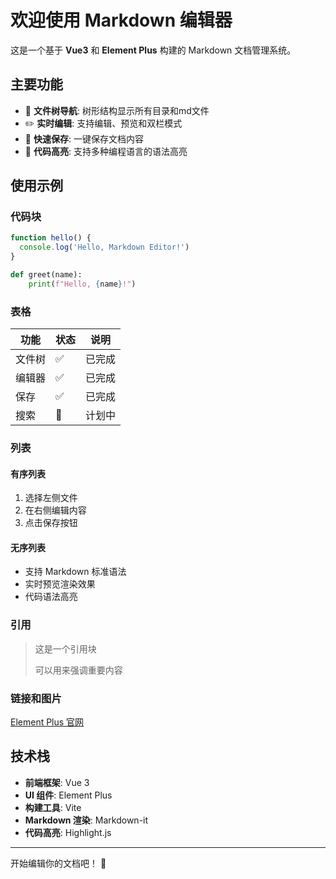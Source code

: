 # 欢迎使用 Markdown 编辑器

这是一个基于 **Vue3** 和 **Element Plus** 构建的 Markdown 文档管理系统。

## 主要功能

- 📁 **文件树导航**: 树形结构显示所有目录和md文件
- ✏️ **实时编辑**: 支持编辑、预览和双栏模式
- 💾 **快速保存**: 一键保存文档内容
- 🎨 **代码高亮**: 支持多种编程语言的语法高亮

## 使用示例

### 代码块

```javascript
function hello() {
  console.log('Hello, Markdown Editor!')
}
```

```python
def greet(name):
    print(f"Hello, {name}!")
```

### 表格

| 功能 | 状态 | 说明 |
|------|------|------|
| 文件树 | ✅ | 已完成 |
| 编辑器 | ✅ | 已完成 |
| 保存 | ✅ | 已完成 |
| 搜索 | 🔄 | 计划中 |

### 列表

#### 有序列表
1. 选择左侧文件
2. 在右侧编辑内容
3. 点击保存按钮

#### 无序列表
- 支持 Markdown 标准语法
- 实时预览渲染效果
- 代码语法高亮

### 引用

> 这是一个引用块
> 
> 可以用来强调重要内容

### 链接和图片

[Element Plus 官网](https://element-plus.org/)

## 技术栈

- **前端框架**: Vue 3
- **UI 组件**: Element Plus
- **构建工具**: Vite
- **Markdown 渲染**: Markdown-it
- **代码高亮**: Highlight.js

---

开始编辑你的文档吧！ 🚀
